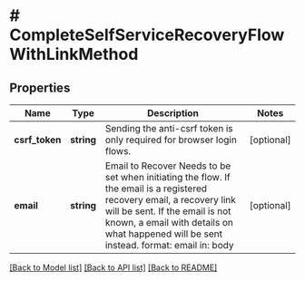 # # CompleteSelfServiceRecoveryFlowWithLinkMethod

## Properties

Name | Type | Description | Notes
------------ | ------------- | ------------- | -------------
**csrf_token** | **string** | Sending the anti-csrf token is only required for browser login flows. | [optional]
**email** | **string** | Email to Recover  Needs to be set when initiating the flow. If the email is a registered recovery email, a recovery link will be sent. If the email is not known, a email with details on what happened will be sent instead.  format: email in: body | [optional]

[[Back to Model list]](../../README.md#models) [[Back to API list]](../../README.md#endpoints) [[Back to README]](../../README.md)

